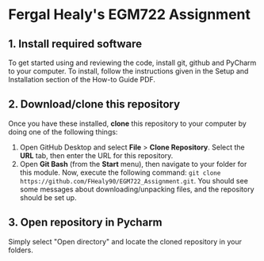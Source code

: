 # Fergal Healy's EGM722 Assignment

## 1. Install required software
To get started using and reviewing the code, install git, github
and PyCharm to your computer. To install, follow the instructions given
in the Setup and Installation section of the How-to Guide PDF.

## 2. Download/clone this repository

Once you have these installed, __clone__ this repository to your computer by doing one of the following things:

1. Open GitHub Desktop and select __File__ > __Clone Repository__. Select the __URL__ tab, then enter the URL for this 
   repository.
2. Open __Git Bash__ (from the __Start__ menu), then navigate to your folder for this module.
   Now, execute the following command: `git clone https://github.com/FHealy90/EGM722_Assignment.git`. You should see some messages
   about downloading/unpacking files, and the repository should be set up.
## 3. Open repository in Pycharm
Simply select "Open directory" and locate the cloned repository in your folders.
